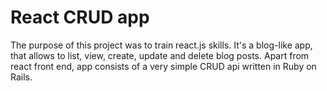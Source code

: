 # React CRUD app

The purpose of this project was to train react.js skills.
It's a blog-like app, that allows to list, view, create, update and delete blog posts.
Apart from react front end, app consists of a very simple CRUD api written in Ruby on Rails.
